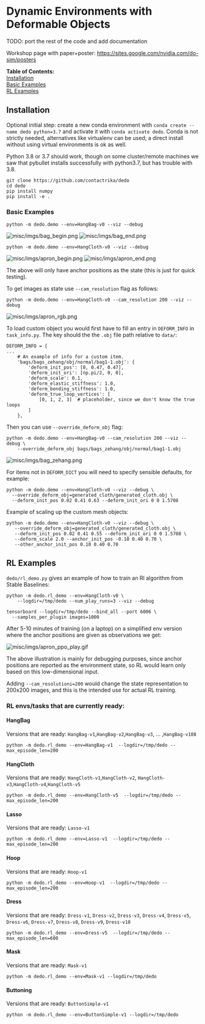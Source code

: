 # Dynamic Environments with Deformable Objects

TODO: port the rest of the code and add documentation

Workshop page with paper+poster: https://sites.google.com/nvidia.com/do-sim/posters


**Table of Contents:**<br />
[Installation](#install)<br />
[Basic Examples](#examples)<br />
[RL Examples](#rl)<br />

<a name="install"></a>
## Installation

Optional initial step: create a new conda environment with
`conda create --name dedo python=3.7` and activate it with
`conda activate dedo`. 
Conda is not strictly needed, alternatives like virtualenv can be used;
a direct install without using virtual environments is ok as well.

Python 3.8 or 3.7 should work, though on some cluster/remote machines we saw
that pybullet installs successfully with python3.7, but has trouble with 3.8.


```
git clone https://github.com/contactrika/dedo
cd dedo
pip install numpy
pip install -e .
```

<a name="examples"></a>
### Basic Examples

```
python -m dedo.demo --env=HangBag-v0 --viz --debug
```

![misc/imgs/bag_begin.png](misc/imgs/bag_begin.png)
![misc/imgs/bag_end.png](misc/imgs/bag_end.png)

```
python -m dedo.demo --env=HangCloth-v0 --viz --debug
```

![misc/imgs/apron_begin.png](misc/imgs/apron_begin.png)
![misc/imgs/apron_end.png](misc/imgs/apron_end.png)


The above will only have anchor positions as the state (this is just for quick
testing). 

To get images as state use `--cam_resolution` flag as follows:

```
python -m dedo.demo --env=HangCloth-v0 --cam_resolution 200 --viz --debug
```

![misc/imgs/apron_rgb.png](misc/imgs/apron_rgb.png)

To load custom object you would first have to fill an entry in `DEFORM_INFO` in 
`task_info.py`. The key should the the `.obj` file path relative to `data/`:

```
DEFORM_INFO = {
...
    # An example of info for a custom item.
    'bags/bags_zehang/obj/normal/bag1-1.obj': {
        'deform_init_pos': [0, 0.47, 0.47],
        'deform_init_ori': [np.pi/2, 0, 0],
        'deform_scale': 0.1,
        'deform_elastic_stiffness': 1.0,
        'deform_bending_stiffness': 1.0,
        'deform_true_loop_vertices': [
            [0, 1, 2, 3]  # placeholder, since we don't know the true loops
        ]
    },
```

Then you can use `--override_deform_obj` flag:

```
python -m dedo.demo --env=HangBag-v0 --cam_resolution 200 --viz --debug \
    --override_deform_obj bags/bags_zehang/obj/normal/bag1-1.obj
```

![misc/imgs/bag_zehang.png](misc/imgs/bag_zehang.png)


For items not in `DEFORM_DICT` you will need to specify sensible defaults,
for example:

```
python -m dedo.demo --env=HangCloth-v0 --viz --debug \
  --override_deform_obj=generated_cloth/generated_cloth.obj \
  --deform_init_pos 0.02 0.41 0.63 --deform_init_ori 0 0 1.5708
```

Example of scaling up the custom mesh objects:
```
python -m dedo.demo --env=HangCloth-v0 --viz --debug \
   --override_deform_obj=generated_cloth/generated_cloth.obj \
   --deform_init_pos 0.02 0.41 0.55 --deform_init_ori 0 0 1.5708 \
   --deform_scale 2.0 --anchor_init_pos -0.10 0.40 0.70 \
   --other_anchor_init_pos 0.10 0.40 0.70
```

<a name="rl"></a>
## RL Examples

`dedo/rl_demo.py` gives an example of how to train an Rl
algorithm from Stable Baselines:

```
python -m dedo.rl_demo --env=HangCloth-v0 \
    --logdir=/tmp/dedo --num_play_runs=3 --viz --debug

tensorboard --logdir=/tmp/dedo --bind_all --port 6006 \
  --samples_per_plugin images=1000
```

After 5-10 minutes of training (on a laptop) on a simplified
env version where the anchor positions are given as
observations we get:

![misc/imgs/apron_ppo_play.gif](misc/imgs/apron_ppo_play.gif)

The above illustration is mainly for debugging purposes, since anchor positions
are reported as the environment state, so RL would learn only based on this
low-dimensional input.

Adding `--cam_resolutioni=200` would change the state representation to
200x200 images, and this is the intended use for actual RL training.


### RL envs/tasks that are currently ready:

#### HangBag

Versions that are ready: `HangBag-v1`,`HangBag-v2`,`HangBag-v3`, ... ,`HangBag-v108`

```
python -m dedo.rl_demo --env=HangBag-v1  --logdir=/tmp/dedo --max_episode_len=200
```

#### HangCloth
Versions that are ready: `HangCloth-v1`,`HangCloth-v2`,
`HangCloth-v3`,`HangCloth-v4`,`HangCloth-v5`

```
python -m dedo.rl_demo --env=HangCloth-v5  --logdir=/tmp/dedo --max_episode_len=200
```

#### Lasso
Versions that are ready: `Lasso-v1`

```
python -m dedo.rl_demo --env=Lasso-v1  --logdir=/tmp/dedo --max_episode_len=200
```

#### Hoop
Versions that are ready: `Hoop-v1`

```
python -m dedo.rl_demo --env=Hoop-v1  --logdir=/tmp/dedo --max_episode_len=200
```

#### Dress
Versions that are ready: `Dress-v1`, `Dress-v2`, `Dress-v3`, `Dress-v4`, `Dress-v5`, `Dress-v6`, `Dress-v7`, `Dress-v8`, `Dress-v9`, `Dress-v10`

```
python -m dedo.rl_demo --env=Dress-v5  --logdir=/tmp/dedo --max_episode_len=600
```

#### Mask
Versions that are ready: `Mask-v1`

```
python -m dedo.rl_demo --env=Mask-v1 --logdir=/tmp/dedo 
```

#### Buttoning

Versions that are ready: `ButtonSimple-v1`

```
python -m dedo.rl_demo --env=ButtonSimple-v1 --logdir=/tmp/dedo
```

